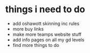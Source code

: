 # things i need to do

- add oshawott skinning inc rules
- more buy links
- make more teamps website stuff
- add info pages on all my gd levels
- find more things to do
